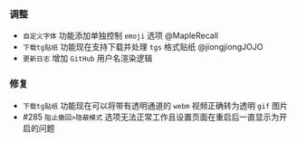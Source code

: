### 调整

- `自定义字体` 功能添加单独控制 `emoji` 选项 @MapleRecall
- `下载tg贴纸` 功能现在支持下载并处理 `tgs` 格式贴纸 @jiongjiongJOJO
- `更新日志` 增加 `GitHub` 用户名渲染逻辑

### 修复

- `下载tg贴纸` 功能现在可以将带有透明通道的 `webm` 视频正确转为透明 `gif` 图片
- #285 `阻止撤回>隐蔽模式` 选项无法正常工作且设置页面在重启后一直显示为开启的问题